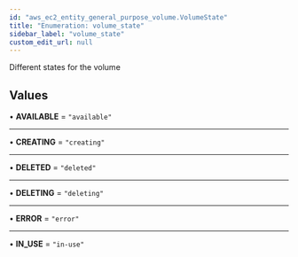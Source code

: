 ```yaml
---
id: "aws_ec2_entity_general_purpose_volume.VolumeState"
title: "Enumeration: volume_state"
sidebar_label: "volume_state"
custom_edit_url: null
---
```


Different states for the volume

## Values

• **AVAILABLE** = ``"available"``

___

• **CREATING** = ``"creating"``

___

• **DELETED** = ``"deleted"``

___

• **DELETING** = ``"deleting"``

___

• **ERROR** = ``"error"``

___

• **IN\_USE** = ``"in-use"``
